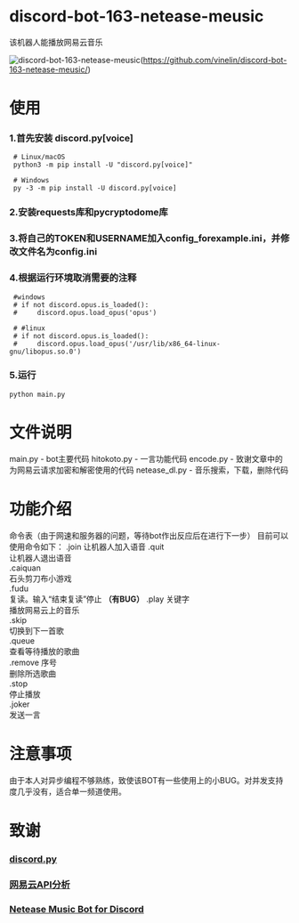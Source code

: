 # discord-bot-163-netease-meusic
该机器人能播放网易云音乐

![discord-bot-163-netease-meusic](https://socialify.git.ci/vinelin/discord-bot-163-netease-meusic/image?description=1&font=Inter&language=1&owner=1&pattern=Brick%20Wall&theme=Light)(https://github.com/vinelin/discord-bot-163-netease-meusic/)


# 使用
### 1.首先安装 discord.py[voice]

     # Linux/macOS
     python3 -m pip install -U "discord.py[voice]"

     # Windows
     py -3 -m pip install -U discord.py[voice]

### 2.安装requests库和pycryptodome库

### 3.将自己的TOKEN和USERNAME加入config_forexample.ini，并修改文件名为config.ini

### 4.根据运行环境取消需要的注释
     #windows
     # if not discord.opus.is_loaded():
     #     discord.opus.load_opus('opus')

     # #linux
     # if not discord.opus.is_loaded():
     #     discord.opus.load_opus('/usr/lib/x86_64-linux-gnu/libopus.so.0')
     
### 5.运行
    python main.py
 
# 文件说明
main.py - bot主要代码
hitokoto.py - 一言功能代码
encode.py - 致谢文章中的为网易云请求加密和解密使用的代码
netease_dl.py - 音乐搜索，下载，删除代码
    
# 功能介绍
命令表（由于网速和服务器的问题，等待bot作出反应后在进行下一步） 
目前可以使用命令如下： 
.join 
让机器人加入语音
.quit  
让机器人退出语音  
.caiquan  
石头剪刀布小游戏  
.fudu  
复读。输入“结束复读”停止   **（有BUG）**
.play 关键字  
播放网易云上的音乐  
.skip  
切换到下一首歌  
.queue  
查看等待播放的歌曲  
.remove 序号  
删除所选歌曲  
.stop  
停止播放  
.joker  
发送一言  

# 注意事项
由于本人对异步编程不够熟练，致使该BOT有一些使用上的小BUG。对并发支持度几乎没有，适合单一频道使用。

# 致谢
### [discord.py](https://github.com/Rapptz/discord.py)
### [网易云API分析](https://www.dazhuanlan.com/2020/03/20/5e73cb9a327c6/)
### [Netease Music Bot for Discord](https://github.com/vinelin/discord-netease-music-bot)

